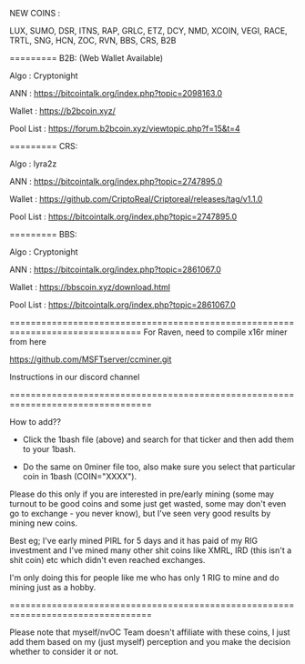 NEW COINS :

LUX, SUMO, DSR, ITNS, RAP, GRLC, ETZ, DCY, NMD, XCOIN, VEGI, RACE, TRTL, SNG, HCN,
ZOC, RVN,  BBS, CRS,  B2B

=========
B2B: (Web Wallet Available)

Algo      : Cryptonight 

ANN       : https://bitcointalk.org/index.php?topic=2098163.0

Wallet    : https://b2bcoin.xyz/

Pool List : https://forum.b2bcoin.xyz/viewtopic.php?f=15&t=4

=========
CRS: 

Algo      : lyra2z

ANN       : https://bitcointalk.org/index.php?topic=2747895.0

Wallet    : https://github.com/CriptoReal/Criptoreal/releases/tag/v1.1.0

Pool List : https://bitcointalk.org/index.php?topic=2747895.0

=========
BBS:

Algo      : Cryptonight

ANN       : https://bitcointalk.org/index.php?topic=2861067.0

Wallet    : https://bbscoin.xyz/download.html

Pool List : https://bitcointalk.org/index.php?topic=2861067.0


===============================================================================
For Raven, need to compile x16r miner from here

https://github.com/MSFTserver/ccminer.git

Instructions in our discord channel

=================================================================================

How to add??

* Click the 1bash file (above) and search for that ticker and then add them to your 1bash.

* Do the same on 0miner file too, also make sure you select that particular coin in 1bash (COIN="XXXX").

Please do this only if you are interested in pre/early mining (some may turnout to be 
good coins and some just get wasted, some may don't even go to exchange - you never know), 
but I've seen very good results by mining new coins.

Best eg; I've early mined PIRL for 5 days and it has paid of my RIG investment and I've 
mined many other shit coins like XMRL, IRD (this isn't a shit coin) etc which didn't even reached exchanges.

I'm only doing this for people like me who has only 1 RIG to mine and do mining just as a hobby.


=================================================================================

Please note that myself/nvOC Team doesn't affiliate with these coins, I just add them based on my (just myself) 
perception and you make the decision whether to consider it or not.